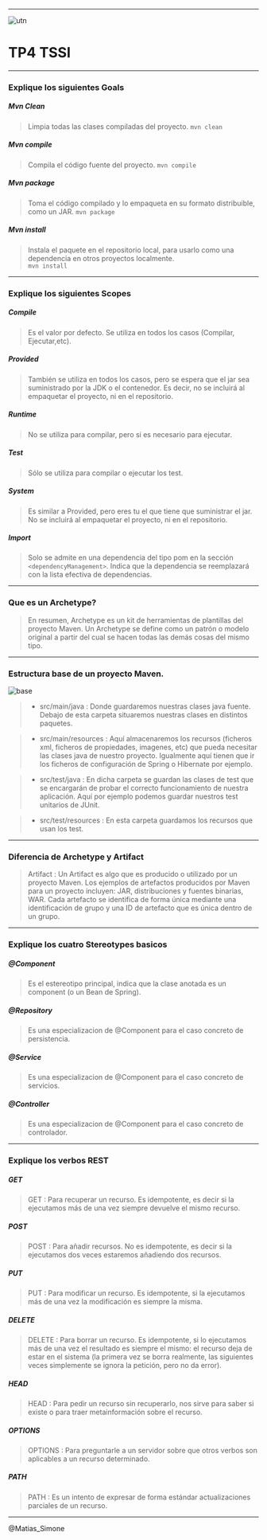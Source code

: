 -----------------------------------------------  
![utn](https://getfavicons.com/api/?url=http%3A%2F%2Fwww.utn.edu.ar%2Fdefault.utn) 
# TP4 TSSI
-----------------------------------------------                     
### Explique los siguientes Goals

##### Mvn Clean
  >  Limpia todas las clases compiladas del proyecto. `mvn clean`
##### Mvn compile
  > Compila el código fuente del proyecto. `mvn compile`
##### Mvn package
  >  Toma el código compilado y lo empaqueta en su formato distribuible, como un JAR. `mvn package`
##### Mvn install
  >  Instala el paquete en el repositorio local, para usarlo como una dependencia en otros proyectos localmente.            
  `mvn install`
-----------------------------------------------
### Explique los siguientes Scopes

##### Compile
  >  Es el valor por defecto. Se utiliza en todos los casos (Compilar, Ejecutar,etc).
##### Provided
  >   También se utiliza en todos los casos, pero se espera que el jar sea suministrado por la JDK o el contenedor. Es decir, no se incluirá al empaquetar el proyecto, ni en el repositorio.
##### Runtime
  >   No se utiliza para compilar, pero si es necesario para ejecutar.
##### Test
  >   Sólo se utiliza para compilar o ejecutar los test.
##### System
  >  Es similar a Provided, pero eres tu el que tiene que suministrar el jar. No se incluirá al empaquetar el proyecto, ni en el repositorio.
##### Import
  >  Solo se admite en una dependencia del tipo pom en la sección `<dependencyManagement>`. Indica que la dependencia se reemplazará con la lista efectiva de dependencias.
-----------------------------------------------
### Que es un Archetype?

  > En resumen, Archetype es un kit de herramientas de plantillas del proyecto Maven. Un Archetype se define como un patrón o modelo original a partir del cual se hacen todas las demás cosas del mismo tipo.
-----------------------------------------------
### Estructura base de un proyecto Maven.
![base](https://hop2croft.files.wordpress.com/2011/04/estructura_basica_maven.png) 

  > - src/main/java : Donde guardaremos nuestras clases java fuente. Debajo de esta carpeta situaremos nuestras clases en distintos paquetes.
  
  > - src/main/resources : Aquí almacenaremos los recursos (ficheros xml, ficheros de propiedades, imagenes, etc) que pueda necesitar las clases java de nuestro proyecto. Igualmente aquí tienen que ir los ficheros de configuración de Spring o Hibernate por ejemplo.
  
  > - src/test/java : En dicha carpeta se guardan las clases de test que se encargarán de probar el correcto funcionamiento de nuestra aplicación. Aquí por ejemplo podemos guardar nuestros test unitarios de JUnit.
  
  > - src/test/resources : En esta carpeta guardamos los recursos que usan los test.
-----------------------------------------------
### Diferencia de Archetype y Artifact
 > Artifact : Un Artifact es algo que es producido o utilizado por un proyecto Maven. Los ejemplos de artefactos producidos por Maven para un proyecto incluyen: JAR, distribuciones y fuentes binarias, WAR. Cada artefacto se identifica de forma única mediante una identificación de grupo y una ID de artefacto que es única dentro de un grupo.
-----------------------------------------------
### Explique los cuatro Stereotypes basicos

##### @Component
  > Es el estereotipo principal, indica que la clase anotada es un component (o un Bean de Spring).
##### @Repository
  > Es una especializacion de @Component para el caso concreto de persistencia.
##### @Service
  > Es una especializacion de @Component para el caso concreto de servicios.
##### @Controller
  > Es una especializacion de @Component para el caso concreto de controlador.
-----------------------------------------------
### Explique los verbos REST

##### GET
  > GET : Para recuperar un recurso. Es idempotente, es decir si la ejecutamos más de una vez siempre devuelve el mismo recurso.
##### POST
  > POST : Para añadir recursos. No es idempotente, es decir si la ejecutamos dos veces estaremos añadiendo dos recursos.
##### PUT
  > PUT : Para modificar un recurso. Es idempotente, si la ejecutamos más de una vez la modificación es siempre la misma.
##### DELETE
  > DELETE : Para borrar un recurso. Es idempotente, si lo ejecutamos más de una vez el resultado es siempre el mismo: el recurso deja de estar en el sistema (la primera vez se borra realmente, las siguientes veces simplemente se ignora la petición, pero no da error).
##### HEAD
  > HEAD : Para pedir un recurso sin recuperarlo, nos sirve para saber si existe o para traer metainformación sobre el recurso.
##### OPTIONS
  > OPTIONS : Para preguntarle a un servidor sobre que otros verbos son aplicables a un recurso determinado.
##### PATH
  > PATH : Es un intento de expresar de forma estándar actualizaciones parciales de un recurso.
-----------------------------------------------
@Matias_Simone


